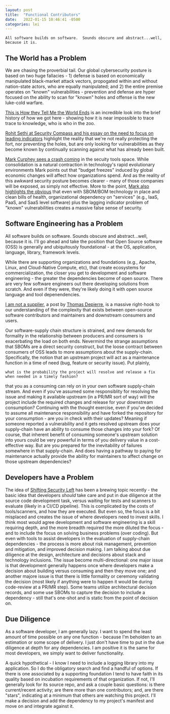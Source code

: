 ```yaml
---
layout: post
title:  "Functional Contributors"
date:   2022-01-15 10:46:41 -0500
categories: lei
---
```


`All software builds on software.  Sounds obscure and abstract...well, because it is.`

## The World has a Problem

We are chasing the proverbial tail.  Our global cybersecurity posture is based on two huge fallacies - 1) defense is based on economically manipulated black-market attack vectors, propogated within and without nation-state actors, who are equally manipulated; and 2) the entire premise operates on "known" vulnerabilities - prevention and defense are hyper focused on the ability to scan for "known" holes and offense is the new luke-cold warfare.

[This is How they Tell Me the World Ends](https://thisishowtheytellmetheworldends.com/) is an incredible look into the brief history of how we got here - showing how it is near impossible to trace trace to knowledge, who is who in the zoo.

[Rohit Sethi at Security Compass and his essay on the need to focus on leading indicators](https://www.securitycompass.com/in-the-news/guest-essay-the-case-for-network-defenders-to-focus-on-leading-not-lagging-indicators/) highlight the reality that we're not really protecting the fort, nor preventing the holes, but are only looking for vulnerabilities as they become known by continually scanning against what has already been built.

[Mark Curphey sees a crash coming](https://blog.crashoverride.com/a-security-tools-crash-is-coming) in the secuity tools space. While consolidation is a natural contraction in technology's rapid evolutionary environments Mark points out that "budget freezes" induced by global economic changes will affect how organizations spend.  And as the reality of this awkward security posture becomes clearer - many of those companies will be exposed, as simply not effective.  More to the point, [Mark also highlights the obvious](https://blog.crashoverride.com/why-supply-chain-security-is-so-much-more-than-open-source-code-and-cves) that even with SBOM/BOM technology in place and clean bills of health, organizational dependency on "services" (e.g., IaaS, PaaS, and SaaS level software) plus the lagging indicator problem of "known" vulnerabilities creates a massive false sense of security.

## Software Engineering has a Problem
All software builds on software.  Sounds obscure and abstract...well, because it is.  I'll go ahead and take the position that Open Source software (OSS) is generally and ubiquitously foundational - at the OS, application, language, library, framework levels.

While there are supporting organizations and foundations (e.g., Apache, Linux, and Cloud-Native Compute, etc), that create ecosystems for commercialization, the closer you get to development and software engineering - the greater the dependencies become of open source.  There are very few software engineers out there developing solutions from scratch.  And even if they were, they're likely doing it with open source language and tool depenendencies.

[I am not a supplier](https://www.softwaremaxims.com/blog/not-a-supplier), a post by [Thomas Depierre](https://github.com/DianaOlympos), is a massive right-hook to our understanding of the complexity that exists between open-source software contributors and maintainers and downstream consumers and users.

Our software-supply chain structure is strained, and new demands for formality in the relationship between producers and consumers is exacerbating the load on both ends.   Nevermind the strange assumptions that SBOMs are a direct security construct, but the loose contract between consumers of OSS leads to more assumptions about the supply-chain.  Specifically, the notion that an upstream project will act as a maintenance function in a time of need (bug, feature or security issue).  Put plainly,

`what is the probability the project will resolve and release a fix when needed in a timely fashion?`

that you as a consuming can rely on in your own software supply-chain stream.  And even if you've assumed some responsiblity for resolving the issue and making it available upstream (in a PR/MR sort of way) will the project include the required changes and release for your downstream consumption?  Continuing with the thought exercise, even if you've decided to assume all maintenance responsibility and have forked the repository for your consumption - are you in check with their updates?  Meaning if someone reported a vulnerability and it gets resolved upstream does your supply-chain have an ability to consume those changes into your fork?  Of course, that inherent benefit of consuming someone's upstream solution into yours could be very powerful in terms of you delivery value in a cost-effective way.  But are you prepared for the inevitability of failures somewhere in that supply-chain.  And does having a pathway to paying for maintenance actually provide the ability for maintainers to affect change on those upstream dependencies?

## Developers have a Problem

The idea of [Shifting Security Left](https://cloud.google.com/solutions/shifting-left-on-security) has been a brewing topic recently - the basic idea that developers _should_ take care and put in due diligence at the source code development task, versus waiting for tests and scanners to evaluate (likely in a CI/CD pipeline).  This is complicated by the costs of tools/scanners, and how they are executed.  But even so, the focus is a bit misplaced and creates the issue of where developers need to invest skills.  I think most would agree development and software engineering is a skill requiring depth, and the more breadth required the more diluted the focus - and to include the focus on solving business problems (over coding).  But even with tools to assist developers in the evaluation of supply-chain dependencies - the process is more about risk management, prevention and mitigation, and improved decision making.  I am talking about due diligence at the design, architecture and decisions about stack and technology inclusions.  The issue become multi-directional: one major issue is that development generally happens once where developers make a decision about building versus consuming and then they move one; and another majore issue is that there is little formality or ceremony validating the decision (most likely if anything were to happen it would be during code-review at a PR/MR step).  Some teams utilize architectural decision records, and some use SBOMs to capture the decision to include a dependency - still that's one-shot and is static from the point of decision on.

## Due Diligence

As a software developer, I am generally lazy.  I want to spend the least amount of time possible on any one function - because I'm beholden to an estimation or some scope of delivery.  I just don't have time to put in the due diligence at depth for any dependencies.  I am positive it is the same for most developers, we simply want to deliver functionality.

A quick hypothetical - I know I need to include a logging library into my application.  So I do the obligatory search and find a handful of options.  If there is one associated by a supporting foundation I tend to have faith in its quality based on incubation requirements of that organization.  If not, I'll generally look for its source repo, and ask a couple basic questions: is there current/recent activity; are there more than one contributors; and, are there "stars", indicating at a minimum that others are watching this project.  I'll make a decision and add the dependency to my project's manifest and move on and integrate against it.


